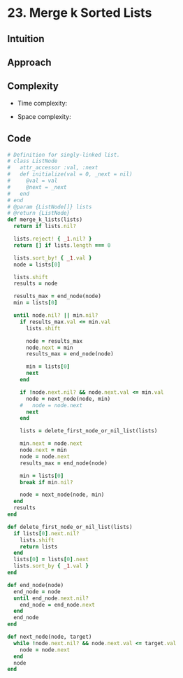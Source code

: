 # 23. Merge k Sorted Lists

## Intuition

## Approach
<!-- Describe your approach to solving the problem. -->

## Complexity

- Time complexity:
<!-- Add your time complexity here, e.g. $$O(n)$$ -->

- Space complexity:
<!-- Add your space complexity here, e.g. $$O(n)$$ -->

## Code

```ruby
# Definition for singly-linked list.
# class ListNode
#   attr_accessor :val, :next
#   def initialize(val = 0, _next = nil)
#     @val = val
#     @next = _next
#   end
# end
# @param {ListNode[]} lists
# @return {ListNode}
def merge_k_lists(lists)
  return if lists.nil?

  lists.reject! { _1.nil? }
  return [] if lists.length === 0

  lists.sort_by! { _1.val }
  node = lists[0]

  lists.shift
  results = node

  results_max = end_node(node)
  min = lists[0]

  until node.nil? || min.nil?
    if results_max.val <= min.val
      lists.shift

      node = results_max
      node.next = min
      results_max = end_node(node)

      min = lists[0]
      next
    end

    if !node.next.nil? && node.next.val <= min.val
      node = next_node(node, min)
    #   node = node.next
      next
    end

    lists = delete_first_node_or_nil_list(lists)

    min.next = node.next
    node.next = min
    node = node.next
    results_max = end_node(node)

    min = lists[0]
    break if min.nil?

    node = next_node(node, min)
  end
  results
end

def delete_first_node_or_nil_list(lists)
  if lists[0].next.nil?
    lists.shift
    return lists
  end  
  lists[0] = lists[0].next
  lists.sort_by { _1.val }
end

def end_node(node)
  end_node = node
  until end_node.next.nil?
    end_node = end_node.next
  end
  end_node
end

def next_node(node, target)
  while !node.next.nil? && node.next.val <= target.val
    node = node.next
  end
  node
end
```
